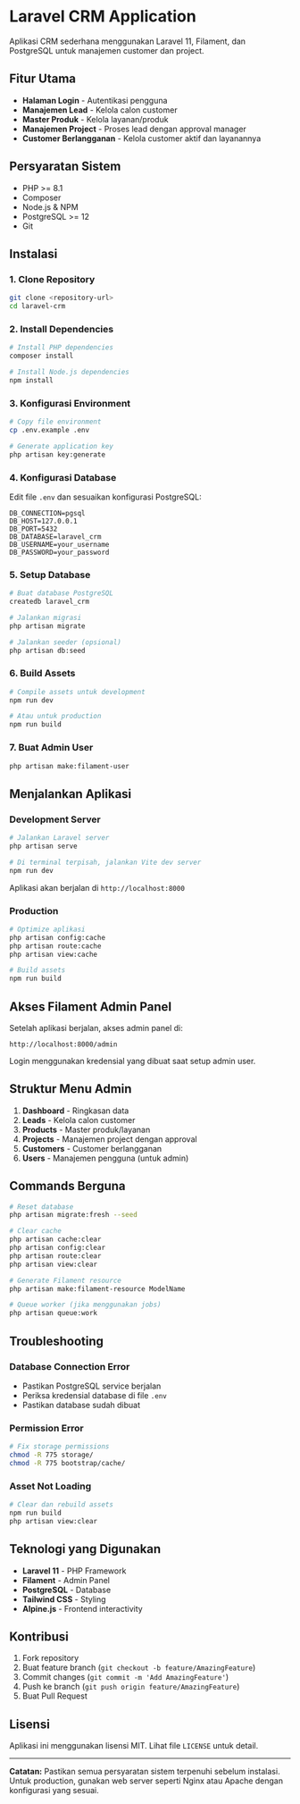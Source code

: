 # Laravel CRM Application

Aplikasi CRM sederhana menggunakan Laravel 11, Filament, dan PostgreSQL untuk manajemen customer dan project.

## Fitur Utama

- **Halaman Login** - Autentikasi pengguna
- **Manajemen Lead** - Kelola calon customer
- **Master Produk** - Kelola layanan/produk
- **Manajemen Project** - Proses lead dengan approval manager
- **Customer Berlangganan** - Kelola customer aktif dan layanannya

## Persyaratan Sistem

- PHP >= 8.1
- Composer
- Node.js & NPM
- PostgreSQL >= 12
- Git

## Instalasi

### 1. Clone Repository

```bash
git clone <repository-url>
cd laravel-crm
```

### 2. Install Dependencies

```bash
# Install PHP dependencies
composer install

# Install Node.js dependencies
npm install
```

### 3. Konfigurasi Environment

```bash
# Copy file environment
cp .env.example .env

# Generate application key
php artisan key:generate
```

### 4. Konfigurasi Database

Edit file `.env` dan sesuaikan konfigurasi PostgreSQL:

```env
DB_CONNECTION=pgsql
DB_HOST=127.0.0.1
DB_PORT=5432
DB_DATABASE=laravel_crm
DB_USERNAME=your_username
DB_PASSWORD=your_password
```

### 5. Setup Database

```bash
# Buat database PostgreSQL
createdb laravel_crm

# Jalankan migrasi
php artisan migrate

# Jalankan seeder (opsional)
php artisan db:seed
```

### 6. Build Assets

```bash
# Compile assets untuk development
npm run dev

# Atau untuk production
npm run build
```

### 7. Buat Admin User

```bash
php artisan make:filament-user
```

## Menjalankan Aplikasi

### Development Server

```bash
# Jalankan Laravel server
php artisan serve

# Di terminal terpisah, jalankan Vite dev server
npm run dev
```

Aplikasi akan berjalan di `http://localhost:8000`

### Production

```bash
# Optimize aplikasi
php artisan config:cache
php artisan route:cache
php artisan view:cache

# Build assets
npm run build
```

## Akses Filament Admin Panel

Setelah aplikasi berjalan, akses admin panel di:

```
http://localhost:8000/admin
```

Login menggunakan kredensial yang dibuat saat setup admin user.

## Struktur Menu Admin

1. **Dashboard** - Ringkasan data
2. **Leads** - Kelola calon customer
3. **Products** - Master produk/layanan
4. **Projects** - Manajemen project dengan approval
5. **Customers** - Customer berlangganan
6. **Users** - Manajemen pengguna (untuk admin)

## Commands Berguna

```bash
# Reset database
php artisan migrate:fresh --seed

# Clear cache
php artisan cache:clear
php artisan config:clear
php artisan route:clear
php artisan view:clear

# Generate Filament resource
php artisan make:filament-resource ModelName

# Queue worker (jika menggunakan jobs)
php artisan queue:work
```

## Troubleshooting

### Database Connection Error
- Pastikan PostgreSQL service berjalan
- Periksa kredensial database di file `.env`
- Pastikan database sudah dibuat

### Permission Error
```bash
# Fix storage permissions
chmod -R 775 storage/
chmod -R 775 bootstrap/cache/
```

### Asset Not Loading
```bash
# Clear dan rebuild assets
npm run build
php artisan view:clear
```

## Teknologi yang Digunakan

- **Laravel 11** - PHP Framework
- **Filament** - Admin Panel
- **PostgreSQL** - Database
- **Tailwind CSS** - Styling
- **Alpine.js** - Frontend interactivity

## Kontribusi

1. Fork repository
2. Buat feature branch (`git checkout -b feature/AmazingFeature`)
3. Commit changes (`git commit -m 'Add AmazingFeature'`)
4. Push ke branch (`git push origin feature/AmazingFeature`)
5. Buat Pull Request

## Lisensi

Aplikasi ini menggunakan lisensi MIT. Lihat file `LICENSE` untuk detail.

---

**Catatan:** Pastikan semua persyaratan sistem terpenuhi sebelum instalasi. Untuk production, gunakan web server seperti Nginx atau Apache dengan konfigurasi yang sesuai.
